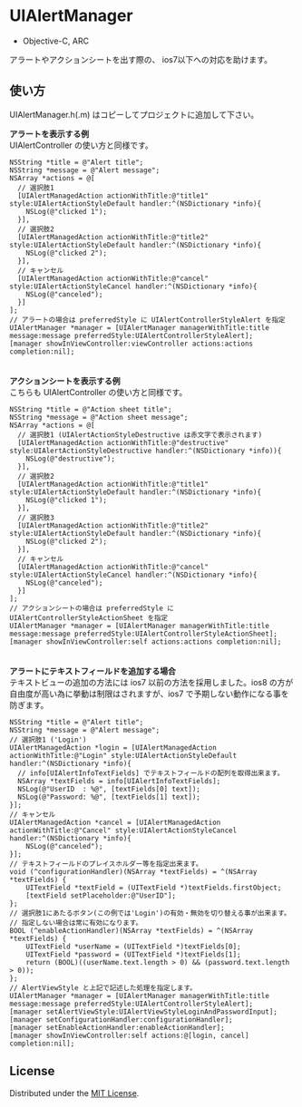 # UIAlertManager  
- Objective-C, ARC  

アラートやアクションシートを出す際の、 ios7以下への対応を助けます。  

## 使い方

UIAlertManager.h(.m) はコピーしてプロジェクトに追加して下さい。  

__アラートを表示する例__  
UIAlertController の使い方と同様です。  

    NSString *title = @"Alert title";
    NSString *message = @"Alert message";
    NSArray *actions = @[
      // 選択肢1
      [UIAlertManagedAction actionWithTitle:@"title1" style:UIAlertActionStyleDefault handler:^(NSDictionary *info){
        NSLog(@"clicked 1");
      }],
      // 選択肢2
      [UIAlertManagedAction actionWithTitle:@"title2" style:UIAlertActionStyleDefault handler:^(NSDictionary *info){
        NSLog(@"clicked 2");
      }],
      // キャンセル
      [UIAlertManagedAction actionWithTitle:@"cancel" style:UIAlertActionStyleCancel handler:^(NSDictionary *info){
        NSLog(@"canceled");
      }]
    ];
    // アラートの場合は preferredStyle に UIAlertControllerStyleAlert を指定
    UIAlertManager *manager = [UIAlertManager managerWithTitle:title message:message preferredStyle:UIAlertControllerStyleAlert];
    [manager showInViewController:viewController actions:actions completion:nil];
　  
__アクションシートを表示する例__  
こちらも UIAlertController の使い方と同様です。  

    NSString *title = @"Action sheet title";
    NSString *message = @"Action sheet message";
    NSArray *actions = @[
      // 選択肢1 (UIAlertActionStyleDestructive は赤文字で表示されます)
      [UIAlertManagedAction actionWithTitle:@"destructive" style:UIAlertActionStyleDestructive handler:^(NSDictionary *info)){
        NSLog(@"destructive");
      }],
      // 選択肢2
      [UIAlertManagedAction actionWithTitle:@"title1" style:UIAlertActionStyleDefault handler:^(NSDictionary *info){
        NSLog(@"clicked 1");
      }],
      // 選択肢3
      [UIAlertManagedAction actionWithTitle:@"title2" style:UIAlertActionStyleDefault handler:^(NSDictionary *info){
        NSLog(@"clicked 2");
      }],
      // キャンセル
      [UIAlertManagedAction actionWithTitle:@"cancel" style:UIAlertActionStyleCancel handler:^(NSDictionary *info){
        NSLog(@"canceled");
      }]
    ];
    // アクションシートの場合は preferredStyle に UIAlertControllerStyleActionSheet を指定
    UIAlertManager *manager = [UIAlertManager managerWithTitle:title message:message preferredStyle:UIAlertControllerStyleActionSheet];
    [manager showInViewController:self actions:actions completion:nil];
　  
__アラートにテキストフィールドを追加する場合__  
テキストビューの追加の方法には ios7 以前の方法を採用しました。ios8 の方が自由度が高い為に挙動は制限はされますが、ios7 で予期しない動作になる事を防ぎます。  

    NSString *title = @"Alert title";
    NSString *message = @"Alert message";
    // 選択肢1 ('Login')
    UIAlertManagedAction *login = [UIAlertManagedAction actionWithTitle:@"Login" style:UIAlertActionStyleDefault handler:^(NSDictionary *info){
      // info[UIAlertInfoTextFields] でテキストフィールドの配列を取得出来ます。
      NSArray *textFields = info[UIAlertInfoTextFields];
      NSLog(@"UserID  : %@", [textFields[0] text]);
      NSLog(@"Password: %@", [textFields[1] text]);
    }];
    // キャンセル
    UIAlertManagedAction *cancel = [UIAlertManagedAction actionWithTitle:@"Cancel" style:UIAlertActionStyleCancel handler:^(NSDictionary *info){
        NSLog(@"canceled");
    }];
    // テキストフィールドのプレイスホルダー等を指定出来ます。
    void (^configurationHandler)(NSArray *textFields) = ^(NSArray *textFields) {
        UITextField *textField = (UITextField *)textFields.firstObject;
        [textField setPlaceholder:@"UserID"];
    };
    // 選択肢1にあたるボタン(この例では'Login')の有効・無効を切り替える事が出来ます。
    // 指定しない場合は常に有効になります。
    BOOL (^enableActionHandler)(NSArray *textFields) = ^(NSArray *textFields) {
        UITextField *userName = (UITextField *)textFields[0];
        UITextField *password = (UITextField *)textFields[1];
        return (BOOL)((userName.text.length > 0) && (password.text.length > 0));
    };
    // AlertViewStyle と上記で記述した処理を指定します。
    UIAlertManager *manager = [UIAlertManager managerWithTitle:title message:message preferredStyle:UIAlertControllerStyleAlert];
    [manager setAlertViewStyle:UIAlertViewStyleLoginAndPasswordInput];
    [manager setConfigurationHandler:configurationHandler];
    [manager setEnableActionHandler:enableActionHandler];
    [manager showInViewController:self actions:@[login, cancel] completion:nil];

## License
Distributed under the [MIT License][mit].

[MIT]: http://www.opensource.org/licenses/mit-license.php
